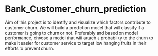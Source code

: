 # Bank_Customer_churn_prediction
Aim of this project is to identify and visualize which factors contribute to customer churn.
We will build a prediction model that will classify if a customer is going to churn or not.
Preferably and based on model performance, choose a model that will attach a probability to the churn to make it easier for customer service to target low hanging fruits in their efforts to prevent churn.
